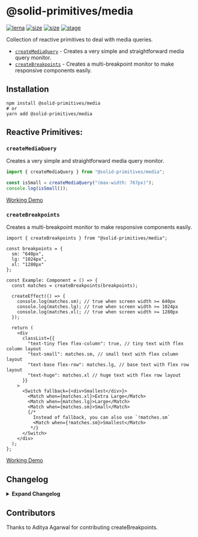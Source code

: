 # @solid-primitives/media

[![lerna](https://img.shields.io/badge/maintained%20with-lerna-cc00ff.svg?style=for-the-badge)](https://lerna.js.org/)
[![size](https://img.shields.io/bundlephobia/minzip/@solid-primitives/media?style=for-the-badge)](https://bundlephobia.com/package/@solid-primitives/media)
[![size](https://img.shields.io/npm/v/@solid-primitives/media?style=for-the-badge)](https://www.npmjs.com/package/@solid-primitives/media)
[![stage](https://img.shields.io/endpoint?style=for-the-badge&url=https%3A%2F%2Fraw.githubusercontent.com%2Fdavedbase%2Fsolid-primitives%2Fmain%2Fassets%2Fbadges%2Fstage-3.json)](https://github.com/davedbase/solid-primitives#contribution-process)

Collection of reactive primitives to deal with media queries.

- [`createMediaQuery`](#createMediaQuery) - Creates a very simple and straightforward media query monitor.
- [`createBreakpoints`](#createBreakpoints) - Creates a multi-breakpoint monitor to make responsive components easily.

## Installation

```
npm install @solid-primitives/media
# or
yarn add @solid-primitives/media
```

## Reactive Primitives:

### `createMediaQuery`

Creates a very simple and straightforward media query monitor.

```ts
import { createMediaQuery } from "@solid-primitives/media";

const isSmall = createMediaQuery("(max-width: 767px)");
console.log(isSmall());
```

[Working Demo](https://codesandbox.io/s/solid-media-query-5bf16?file=/src/index.tsx)

### `createBreakpoints`

Creates a multi-breakpoint monitor to make responsive components easily.

```tsx
import { createBreakpoints } from "@solid-primitives/media";

const breakpoints = {
  sm: "640px",
  lg: "1024px",
  xl: "1280px"
};

const Example: Component = () => {
  const matches = createBreakpoints(breakpoints);

  createEffect(() => {
    console.log(matches.sm); // true when screen width >= 640px
    console.log(matches.lg); // true when screen width >= 1024px
    console.log(matches.xl); // true when screen width >= 1280px
  });

  return (
    <div
      classList={{
        "text-tiny flex flex-column": true, // tiny text with flex column layout
        "text-small": matches.sm, // small text with flex column layout
        "text-base flex-row": matches.lg, // base text with flex row layout
        "text-huge": matches.xl // huge text with flex row layout
      }}
    >
      <Switch fallback={<div>Smallest</div>}>
        <Match when={matches.xl}>Extra Large</Match>
        <Match when={matches.lg}>Large</Match>
        <Match when={matches.sm}>Small</Match>
        {/* 
          Instead of fallback, you can also use `!matches.sm`
          <Match when={!matches.sm}>Smallest</Match>
         */}
      </Switch>
    </div>
  );
};
```

[Working Demo](https://codesandbox.io/s/solid-responsive-breakpoints-h4emy8?file=/src/index.tsx)

## Changelog

<details>
<summary><b>Expand Changelog</b></summary>

0.0.100

Initial release.

1.0.0

Shipped first stable version.

1.1.7

Published with CJS and SSR support.

1.1.10

Added server entry and updated to latest Solid.

1.1.11

Removed onMount and returned the current media query immediately as opposed to onEffect.

1.2.0

Added createBreakpoints primitive as an alpha release.

</details>

## Contributors

Thanks to Aditya Agarwal for contributing createBreakpoints.
